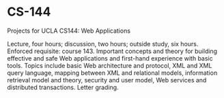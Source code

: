 # CS-144
Projects for UCLA CS144: Web Applications

Lecture, four hours; discussion, two hours; outside study, six hours. Enforced requisite: course 143. Important concepts and theory for building effective and safe Web applications and first-hand experience with basic tools. Topics include basic Web architecture and protocol, XML and XML query language, mapping between XML and relational models, information retrieval model and theory, security and user model, Web services and distributed transactions. Letter grading.
